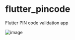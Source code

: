 # flutter_pincode

Flutter PIN code validation app

![image](https://github.com/ankidulol/flutter-pincode/assets/19145634/256dbd01-9a93-48a3-8b1f-a2b75793a491)
